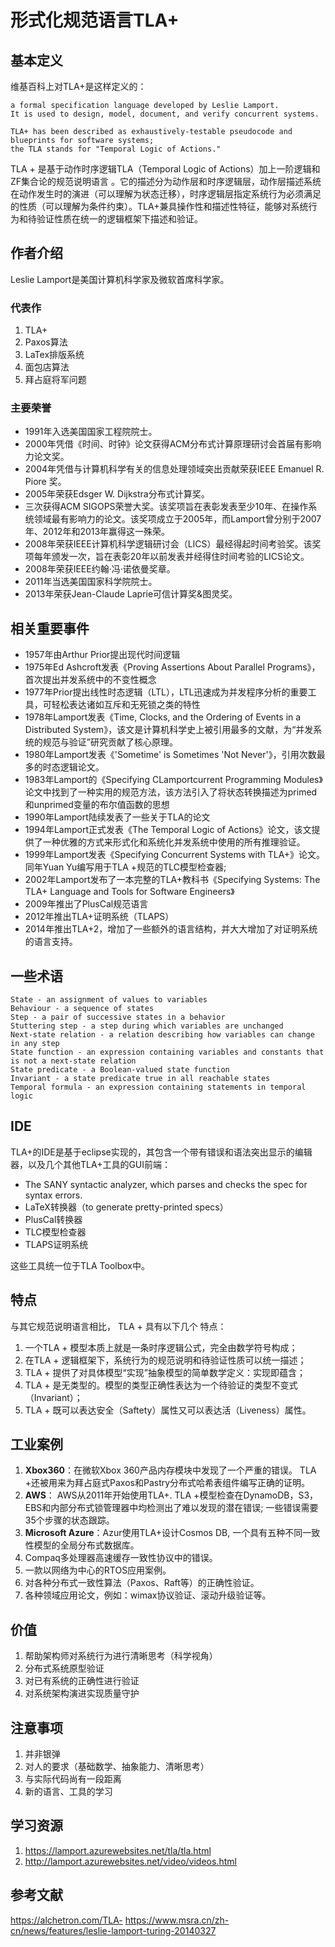 # 形式化规范语言TLA+

## 基本定义

维基百科上对TLA+是这样定义的：

```
a formal specification language developed by Leslie Lamport. 
It is used to design, model, document, and verify concurrent systems. 

TLA+ has been described as exhaustively-testable pseudocode and blueprints for software systems;
the TLA stands for "Temporal Logic of Actions."
```

TLA + 是基于动作时序逻辑TLA（Temporal Logic of Actions）加上一阶逻辑和ZF集合论的规范说明语言 。它的描述分为动作层和时序逻辑层，动作层描述系统在动作发生时的演进（可以理解为状态迁移），时序逻辑层指定系统行为必须满足的性质（可以理解为条件约束）。TLA+兼具操作性和描述性特征，能够对系统行为和待验证性质在统一的逻辑框架下描述和验证。

## 作者介绍

Leslie Lamport是美国计算机科学家及微软首席科学家。

### 代表作
1. TLA+
2. Paxos算法
3. LaTex排版系统
4. 面包店算法
5. 拜占庭将军问题

### 主要荣誉

- 1991年入选美国国家工程院院士。
- 2000年凭借《时间、时钟》论文获得ACM分布式计算原理研讨会首届有影响力论文奖。
- 2004年凭借与计算机科学有关的信息处理领域突出贡献荣获IEEE Emanuel R. Piore 奖。
- 2005年荣获Edsger W. Dijkstra分布式计算奖。
- 三次获得ACM SIGOPS荣誉大奖。该奖项旨在表彰发表至少10年、在操作系统领域最有影响力的论文。该奖项成立于2005年，而Lamport曾分别于2007年、2012年和2013年赢得这一殊荣。
- 2008年荣获IEEE计算机科学逻辑研讨会（LICS）最经得起时间考验奖。该奖项每年颁发一次，旨在表彰20年以前发表并经得住时间考验的LICS论文。
- 2008年荣获IEEE约翰·冯·诺依曼奖章。
- 2011年当选美国国家科学院院士。
- 2013年荣获Jean-Claude Laprie可信计算奖&图灵奖。

## 相关重要事件

- 1957年由Arthur Prior提出现代时间逻辑
- 1975年Ed Ashcroft发表《Proving Assertions About Parallel Programs》，首次提出并发系统中的不变性概念
- 1977年Prior提出线性时态逻辑（LTL），LTL迅速成为并发程序分析的重要工具，可轻松表达诸如互斥和无死锁之类的特性
- 1978年Lamport发表《Time, Clocks, and the Ordering of Events in a Distributed System》，该文是计算机科学史上被引用最多的文献，为“并发系统的规范与验证”研究贡献了核心原理。
- 1980年Lamport发表《'Sometime' is Sometimes 'Not Never'》，引用次数最多的时态逻辑论文。
- 1983年Lamport的《Specifying CLamportcurrent Programming Modules》论文中找到了一种实用的规范方法，该方法引入了将状态转换描述为primed和unprimed变量的布尔值函数的思想
- 1990年Lamport陆续发表了一些关于TLA的论文
- 1994年Lamport正式发表《The Temporal Logic of Actions》论文，该文提供了一种优雅的方式来形式化和系统化并发系统中使用的所有推理验证。
- 1999年Lamport发表《Specifying Concurrent Systems with TLA+》论文。同年Yuan Yu编写用于TLA +规范的TLC模型检查器;
- 2002年Lamport发布了一本完整的TLA+教科书《Specifying Systems: The TLA+ Language and Tools for Software Engineers》
- 2009年推出了PlusCal规范语言
- 2012年推出TLA+证明系统（TLAPS）
- 2014年推出TLA+2，增加了一些额外的语言结构，并大大增加了对证明系统的语言支持。

## 一些术语

```
State - an assignment of values to variables
Behaviour - a sequence of states
Step - a pair of successive states in a behavior
Stuttering step - a step during which variables are unchanged
Next-state relation - a relation describing how variables can change in any step
State function - an expression containing variables and constants that is not a next-state relation
State predicate - a Boolean-valued state function
Invariant - a state predicate true in all reachable states
Temporal formula - an expression containing statements in temporal logic
```

## IDE
TLA+的IDE是基于eclipse实现的，其包含一个带有错误和语法突出显示的编辑器，以及几个其他TLA+工具的GUI前端：

- The SANY syntactic analyzer, which parses and checks the spec for syntax errors.
- LaTeX转换器（to generate pretty-printed specs）
- PlusCal转换器
- TLC模型检查器
- TLAPS证明系统

这些工具统一位于TLA Toolbox中。

## 特点

与其它规范说明语言相比， TLA + 具有以下几个 特点：

1. 一个TLA + 模型本质上就是一条时序逻辑公式，完全由数学符号构成；
2. 在TLA + 逻辑框架下，系统行为的规范说明和待验证性质可以统一描述；
3. TLA + 提供了对具体模型“实现”抽象模型的简单数学定义：实现即蕴含；
4. TLA + 是无类型的。模型的类型正确性表达为一个待验证的类型不变式（Invariant）；
5. TLA + 既可以表达安全（Saftety）属性又可以表达活（Liveness）属性。

## 工业案例

1. **Xbox360**：在微软Xbox 360产品内存模块中发现了一个严重的错误。 TLA +还被用来为拜占庭式Paxos和Pastry分布式哈希表组件编写正确的证明。
2. **AWS**： AWS从2011年开始使用TLA+. TLA +模型检查在DynamoDB，S3，EBS和内部分布式锁管理器中均检测出了难以发现的潜在错误; 一些错误需要35个步骤的状态跟踪。
3. **Microsoft Azure**：Azur使用TLA+设计Cosmos DB, 一个具有五种不同一致性模型的全局分布式数据库。
4. Compaq多处理器高速缓存一致性协议中的错误。
5. 一款以网络为中心的RTOS应用案例。
6. 对各种分布式一致性算法（Paxos、Raft等）的正确性验证。
7. 各种领域应用论文，例如：wimax协议验证、滚动升级验证等。

## 价值

1. 帮助架构师对系统行为进行清晰思考（科学视角）
2. 分布式系统原型验证
3. 对已有系统的正确性进行验证
4. 对系统架构演进实现质量守护

## 注意事项

1. 并非银弹
2. 对人的要求（基础数学、抽象能力、清晰思考）
3. 与实际代码尚有一段距离
4. 新的语言、工具的学习

## 学习资源

1. https://lamport.azurewebsites.net/tla/tla.html
2. http://lamport.azurewebsites.net/video/videos.html

## 参考文献
https://alchetron.com/TLA-
https://www.msra.cn/zh-cn/news/features/leslie-lamport-turing-20140327
